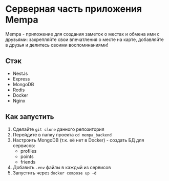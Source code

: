 # Серверная часть приложения Mempa
Mempa - приложение для создания заметок о местах и обмена ими с друзьями: закрепляйте свои впечатления о месте на карте, добавляйте в друзья и делитесь своими воспоминаниями!
## Стэк
- NestJs
- Express
- MongoDB
- Redis
- Docker
- Nginx
## Как запустить
1. Сделайте `git clone` данного репозитория
2. Перейдите в папку проекта `cd mempa_backend`
3. Настроить MongoDB (т.к. её нет в Docker) - создать БД для сервисов:
    - profiles
    - points
    - friends
4. Добавить `.env` файлы в каждый из сервисов
5. Запустить через `docker compose up -d`
